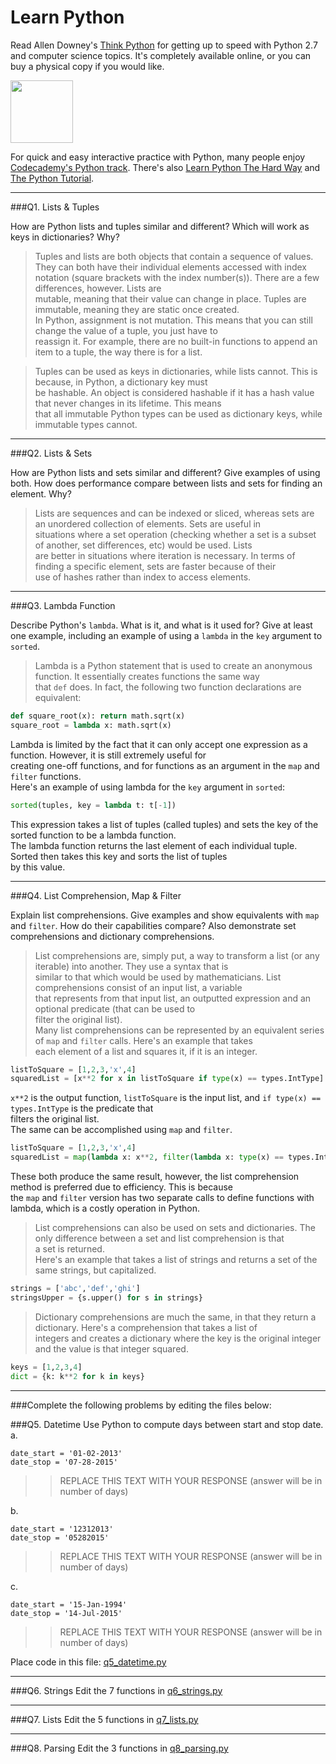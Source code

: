 # Learn Python

Read Allen Downey's [Think Python](http://www.greenteapress.com/thinkpython/) for getting up to speed with Python 2.7 and computer science topics. It's completely available online, or you can buy a physical copy if you would like.

<a href="http://www.greenteapress.com/thinkpython/"><img src="img/think_python.png" style="width: 100px;" target="_blank"></a>

For quick and easy interactive practice with Python, many people enjoy [Codecademy's Python track](http://www.codecademy.com/en/tracks/python). There's also [Learn Python The Hard Way](http://learnpythonthehardway.org/book/) and [The Python Tutorial](https://docs.python.org/2/tutorial/).

---

###Q1. Lists &amp; Tuples

How are Python lists and tuples similar and different? Which will work as keys in dictionaries? Why?

> Tuples and lists are both objects that contain a sequence of values. They can both have their individual elements
accessed with index notation (square brackets with the index number(s)). There are a few differences, however. Lists are  
mutable, meaning that their value can change in place. Tuples are immutable, meaning they are static once created.  
In Python, assignment is not mutation. This means that you can still change the value of a tuple, you just have to  
reassign it. For example, there are no built-in functions to append an item to a tuple, the way there is for a list.  
  
> Tuples can be used as keys in dictionaries, while lists cannot. This is because, in Python, a dictionary key must  
be hashable. An object is considered hashable if it has a hash value that never changes in its lifetime. This means  
that all immutable Python types can be used as dictionary keys, while immutable types cannot.

---

###Q2. Lists &amp; Sets

How are Python lists and sets similar and different? Give examples of using both. How does performance compare between lists and sets for finding an element. Why?

> Lists are sequences and can be indexed or sliced, whereas sets are an unordered collection of elements. Sets are useful in  
situations where a set operation (checking whether a set is a subset of another, set differences, etc) would be used. Lists  
are better in situations where iteration is necessary. In terms of finding a specific element, sets are faster because of their  
use of hashes rather than index to access elements.

---

###Q3. Lambda Function

Describe Python's `lambda`. What is it, and what is it used for? Give at least one example, including an example of using a `lambda` in the `key` argument to `sorted`.

> Lambda is a Python statement that is  used to create an anonymous function. It essentially creates functions the same way  
that `def` does. In fact, the following two function declarations are equivalent:
```python
def square_root(x): return math.sqrt(x)
square_root = lambda x: math.sqrt(x)
```  
Lambda is limited by the fact that it can only accept one expression as a function. However, it is still extremely useful for  
creating one-off functions, and for functions as an argument in the `map` and `filter` functions.  
Here's an example of using lambda for the `key` argument in `sorted`:
```python
sorted(tuples, key = lambda t: t[-1])
```
This expression takes a list of tuples (called tuples) and sets the key of the sorted function to be a lambda function.  
The lambda function returns the last element of each individual tuple. Sorted then takes this key and sorts the list of tuples  
by this value.

--------

###Q4. List Comprehension, Map &amp; Filter

Explain list comprehensions. Give examples and show equivalents with `map` and `filter`. How do their capabilities compare? Also demonstrate set comprehensions and dictionary comprehensions.

> List comprehensions are, simply put, a way to transform a list (or any iterable) into another. They use a syntax that is  
similar to that which would be used by mathematicians. List comprehensions consist of an input list, a variable  
that represents from that input list, an outputted expression and an optional predicate (that can be used to  
filter the original list).  
Many list comprehensions can be represented by an equivalent series of `map` and `filter` calls. Here's an example that takes  
each element of a list and squares it, if it is an integer.
```python
listToSquare = [1,2,3,'x',4]
squaredList = [x**2 for x in listToSquare if type(x) == types.IntType]
```
`x**2` is the output function, `listToSquare` is the input list, and `if type(x) == types.IntType` is the predicate that  
filters the original list.  
The same can be accomplished using `map` and `filter`.
```python
listToSquare = [1,2,3,'x',4]
squaredList = map(lambda x: x**2, filter(lambda x: type(x) == types.IntType, listToSquare)
```
These both produce the same result, however, the list comprehension method is preferred due to efficiency. This is because  
the `map` and `filter` version has two separate calls to define functions with lambda, which is a costly operation in Python.  
  
> List comprehensions can also be used on sets and dictionaries. The only difference between a set and list comprehension is that  
a set is returned.  
Here's an example that takes a list of strings and returns a set of the same strings, but capitalized.
```python
strings = ['abc','def','ghi']
stringsUpper = {s.upper() for s in strings}
```
  
> Dictionary comprehensions are much the same, in that they return a dictionary. Here's a comprehension that takes a list of  
integers and creates a dictionary where the key is the original integer and the value is that integer squared.
```python
keys = [1,2,3,4]
dict = {k: k**2 for k in keys}
```

-----------------------------------------------------------------------------------

###Complete the following problems by editing the files below:

###Q5. Datetime
Use Python to compute days between start and stop date.   
a.  

```
date_start = '01-02-2013'    
date_stop = '07-28-2015'
```

>> REPLACE THIS TEXT WITH YOUR RESPONSE (answer will be in number of days)

b.  
```
date_start = '12312013'  
date_stop = '05282015'  
```

>> REPLACE THIS TEXT WITH YOUR RESPONSE (answer will be in number of days)

c.  
```
date_start = '15-Jan-1994'      
date_stop = '14-Jul-2015'  
```

>> REPLACE THIS TEXT WITH YOUR RESPONSE  (answer will be in number of days)

Place code in this file: [q5_datetime.py](python/q5_datetime.py)

---

###Q6. Strings
Edit the 7 functions in [q6_strings.py](python/q6_strings.py)

---

###Q7. Lists
Edit the 5 functions in [q7_lists.py](python/q7_lists.py)

---

###Q8. Parsing
Edit the 3 functions in [q8_parsing.py](python/q8_parsing.py)





